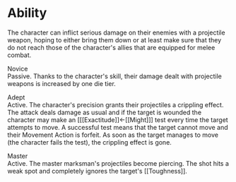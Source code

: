# Ability
The character can inflict serious damage on their enemies with a projectile weapon, hoping to either bring them down or at least make sure that they do not reach those of the character's allies that are equipped for melee combat.

Novice<br>Passive. Thanks to the character's skill, their damage dealt with projectile weapons is increased by one die tier.

Adept<br>Active. The character's precision grants their projectiles a crippling effect. The attack deals damage as usual and if the target is wounded the character may make an \[[[Exactitude]]←[[Might]]\] test every time the target attempts to move. A successful test means that the target cannot move and their Movement Action is forfeit. As soon as the target manages to move (the character fails the test), the crippling effect is gone.

Master<br>Active. The master marksman's projectiles become piercing. The shot hits a weak spot and completely ignores the target's [[Toughness]].